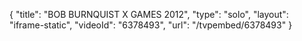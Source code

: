 {
    "title": "BOB BURNQUIST X GAMES 2012",
    "type": "solo",
    "layout": "iframe-static",
    "videoId": "6378493",
    "url": "\/tvpembed\/6378493"
}